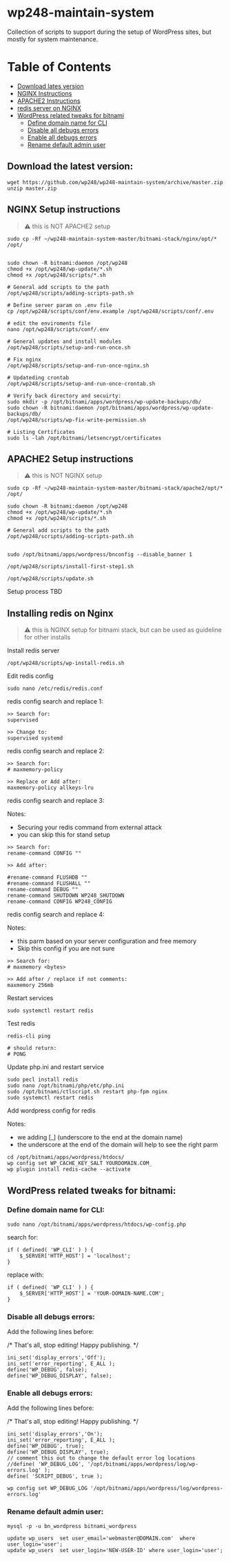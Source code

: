 # wp248-maintain-system
Collection of scripts to support during the setup of WordPress sites, but mostly for system maintenance.
# Table of Contents
* [Download lates version](#setup)
* [NGINX Instructions](#nginx)
* [APACHE2 Instructions](#apach2)
* [redis server on NGINX](#redis-nginx)
* [WordPress related tweaks for bitnami](#wordpress)
    - [Define domain name for CLI](#cli-domain-name)
    - [Disable all debugs errors](#wp-debug-off)
    - [Enable all debugs errors](#wp-debug-on)
    - [Rename default admin user](#wp-rename-admin)

## Download the latest version:<a name="setup" />
```
wget https://github.com/wp248/wp248-maintain-system/archive/master.zip
unzip master.zip
```


## NGINX Setup instructions<a name="nginx" />
> :warning: this is NOT APACHE2 setup


```
sudo cp -Rf ~/wp248-maintain-system-master/bitnami-stack/nginx/opt/* /opt/


sudo chown -R bitnami:daemon /opt/wp248
chmod +x /opt/wp248/wp-update/*.sh
chmod +x /opt/wp248/scripts/*.sh

# General add scripts to the path
/opt/wp248/scripts/adding-scripts-path.sh

# Define server param on .env file
cp /opt/wp248/scripts/conf/env.example /opt/wp248/scripts/conf/.env

# edit the enviroments file
nano /opt/wp248/scripts/conf/.env

# General updates and install modules
/opt/wp248/scripts/setup-and-run-once.sh

# Fix nginx
/opt/wp248/scripts/setup-and-run-once-nginx.sh

# Updateding crontab
/opt/wp248/scripts/setup-and-run-once-crontab.sh

# Verify back directory and secuirty:
sudo mkdir -p /opt/bitnami/apps/wordpress/wp-update-backups/db/
sudo chown -R bitnami:daemon /opt/bitnami/apps/wordpress/wp-update-backups/db/
/opt/wp248/scripts/wp-fix-write-permission.sh

# Listing Certificates
sudo ls -lah /opt/bitnami/letsencrypt/certificates

```

## APACHE2 Setup instructions<a name="apach2" />
> :warning: this is NOT NGINX setup


```
sudo cp -Rf ~/wp248-maintain-system-master/bitnami-stack/apache2/opt/* /opt/

sudo chown -R bitnami:daemon /opt/wp248
chmod +x /opt/wp248/wp-update/*.sh
chmod +x /opt/wp248/scripts/*.sh

# General add scripts to the path
/opt/wp248/scripts/adding-scripts-path.sh


sudo /opt/bitnami/apps/wordpress/bnconfig --disable_banner 1

/opt/wp248/scripts/install-first-step1.sh

/opt/wp248/scripts/update.sh
```

Setup process TBD


## Installing redis on Nginx <a name="redis-nginx" />
> :warning: this is NGINX setup for bitnami stack, but can be used as guideline for other installs

Install redis server
```
/opt/wp248/scripts/wp-install-redis.sh
```

Edit redis config
```
sudo nano /etc/redis/redis.conf
```
redis config search and replace 1:
```
>> Search for:
supervised

>> Change to:
supervised systemd
```
redis config search and replace 2:
```
>> Search for:
# maxmemory-policy

>> Replace or Add after:
maxmemory-policy allkeys-lru
```

redis config search and replace 3:

Notes:
* Securing your redis command from external attack
* you can skip this for stand setup
```
>> Search for:
rename-command CONFIG ""

>> Add after:

#rename-command FLUSHDB ""
#rename-command FLUSHALL ""
rename-command DEBUG ""
rename-command SHUTDOWN WP248_SHUTDOWN
rename-command CONFIG WP248_CONFIG
```
redis config search and replace 4:

Notes:
* this parm based on your server configuration and free memory
* Skip this config if you are not sure
```
>> Search for:
# maxmemory <bytes>

>> Add after / replace if not comments:
maxmemory 256mb
```

Restart services
```
sudo systemctl restart redis
```
Test redis
```
redis-cli ping

# should return:
# PONG
```

Update php.ini and restart service
```
sudo pecl install redis
sudo nano /opt/bitnami/php/etc/php.ini
sudo /opt/bitnami/ctlscript.sh restart php-fpm nginx
sudo systemctl restart redis
```
Add wordpress config for redis

Notes:
* we adding [_] (underscore to the end at the domain name)
* the underscore at the end of the domain will help to see the right parm
```
cd /opt/bitnami/apps/wordpress/htdocs/
wp config set WP_CACHE_KEY_SALT YOURDOMAIN.COM_
wp plugin install redis-cache --activate
```

## WordPress related tweaks for bitnami:<a name="wordpress" />

### Define domain name for CLI:<a name="cli-domain-name" />
```
sudo nano /opt/bitnami/apps/wordpress/htdocs/wp-config.php
```
search for:
```
if ( defined( 'WP_CLI' ) ) {
    $_SERVER['HTTP_HOST'] = 'localhost';
}
```
replace with:
```
if ( defined( 'WP_CLI' ) ) {
    $_SERVER['HTTP_HOST'] = 'YOUR-DOMAIN-NAME.COM';
}

```
### Disable all debugs errors:<a name="wp-debug-off" />
Add the following lines before:

/* That's all, stop editing! Happy publishing. */
```
ini_set('display_errors','Off');
ini_set('error_reporting', E_ALL );
define('WP_DEBUG', false);
define('WP_DEBUG_DISPLAY', false);
```
### Enable all debugs errors:<a name="wp-debug-on" />
Add the following lines before:

/* That's all, stop editing! Happy publishing. */
```
ini_set('display_errors','On');
ini_set('error_reporting', E_ALL );
define('WP_DEBUG', true);
define('WP_DEBUG_DISPLAY', true);
// comment this out to change the default error log locations
//define( 'WP_DEBUG_LOG', '/opt/bitnami/apps/wordpress/log/wp-errors.log' );
define( 'SCRIPT_DEBUG', true );

```

```
wp config set WP_DEBUG_LOG '/opt/bitnami/apps/wordpress/log/wordpress-errors.log'
```

### Rename default admin user:<a name="wp-rename-admin" />

```
mysql -p -u bn_wordpress bitnami_wordpress

update wp_users  set user_email='webmaster@DOMAIN.com'  where user_login='user';
update wp_users  set user_login='NEW-USER-ID' where user_login='user';

```
